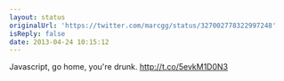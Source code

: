 ```yaml
---
layout: status
originalUrl: 'https://twitter.com/marcgg/status/327002778322997248'
isReply: false
date: 2013-04-24 10:15:12
---
```


Javascript, go home, you're drunk.  http://t.co/5evkM1D0N3
